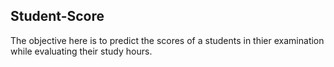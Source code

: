 ## Student-Score

The objective here is to predict the scores of a students in thier examination while evaluating their study hours.

 
 
